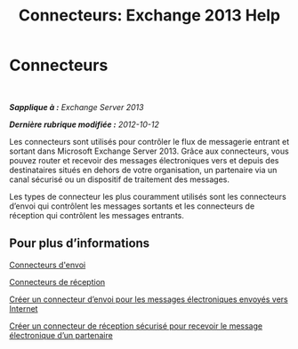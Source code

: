 ﻿---
title: 'Connecteurs: Exchange 2013 Help'
TOCTitle: Connecteurs
ms:assetid: 73559b0c-fc0e-41fd-84df-d07442137a0c
ms:mtpsurl: https://technet.microsoft.com/fr-fr/library/JJ657461(v=EXCHG.150)
ms:contentKeyID: 50478449
ms.date: 04/24/2018
mtps_version: v=EXCHG.150
ms.translationtype: HT
---

# Connecteurs

 

_**Sapplique à :** Exchange Server 2013_

_**Dernière rubrique modifiée :** 2012-10-12_

Les connecteurs sont utilisés pour contrôler le flux de messagerie entrant et sortant dans Microsoft Exchange Server 2013. Grâce aux connecteurs, vous pouvez router et recevoir des messages électroniques vers et depuis des destinataires situés en dehors de votre organisation, un partenaire via un canal sécurisé ou un dispositif de traitement des messages.

Les types de connecteur les plus couramment utilisés sont les connecteurs d’envoi qui contrôlent les messages sortants et les connecteurs de réception qui contrôlent les messages entrants.

## Pour plus d’informations

[Connecteurs d'envoi](send-connectors-exchange-2013-help.md)

[Connecteurs de réception](receive-connectors-exchange-2013-help.md)

[Créer un connecteur d’envoi pour les messages électroniques envoyés vers Internet](create-a-send-connector-for-email-sent-to-the-internet-exchange-2013-help.md)

[Créer un connecteur de réception sécurisé pour recevoir le message électronique d’un partenaire](create-a-secure-receive-connector-to-receive-email-from-a-partner-exchange-2013-help.md)

